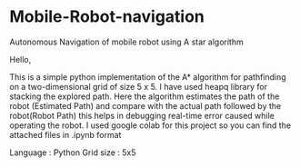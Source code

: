 # Mobile-Robot-navigation
 Autonomous Navigation of mobile robot using A star algorithm
 
 Hello,

This is a simple python implementation of the A* algorithm for pathfinding on a two-dimensional grid of size 5 x 5. I have used heapq library for stacking the explored path. Here the algorithm estimates the path of the robot (Estimated Path) and compare with the actual path followed by the robot(Robot Path) this helps in debugging real-time error caused while operating the robot. I used google colab for this project so you can find the attached files in .ipynb format

Language : Python 
Grid size : 5x5 


